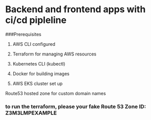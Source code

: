 
# Backend and frontend apps with ci/cd pipleline
###Prerequisites

1. AWS CLI configured

2. Terraform for managing AWS resources

3. Kubernetes CLI (kubectl)

4. Docker for building images

5. AWS EKS cluster set up

Route53 hosted zone for custom domain names
### to run the terraform, please your fake Route 53 Zone ID: Z3M3LMPEXAMPLE
###  
